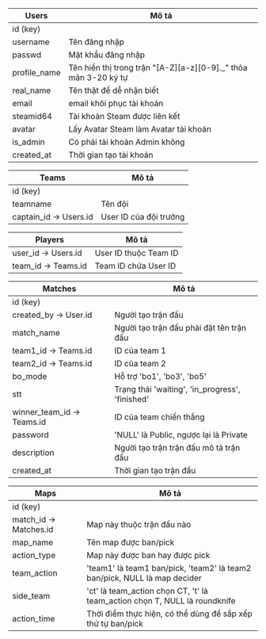 | Users | Mô tả |
|-|-|
| id (key) |
| username | Tên đăng nhập |
| passwd | Mật khẩu đăng nhập |
| profile_name | Tên hiển thị trong trận "[A-Z][a-z][0-9]._" thỏa mãn 3-20 ký tự |
| real_name | Tên thật để dễ nhận biết |
| email | email khôi phục tài khoản |
| steamid64 | Tài khoản Steam được liên kết |
| avatar | Lấy Avatar Steam làm Avatar tài khoản |
| is_admin | Có phải tài khoản Admin không |
| created_at | Thời gian tạo tài khoản |

| Teams | Mô tả |
|-|-|
| id (key) |
| teamname | Tên đội |
| captain_id -> Users.id | User ID của đội trưởng |

| Players | Mô tả |
|-|-|
| user_id -> Users.id | User ID thuộc Team ID
| team_id -> Teams.id | Team ID chứa User ID

| Matches | Mô tả |
|-|-|
| id (key) |
| created_by -> User.id | Người tạo trận đấu |
| match_name | Người tạo trận đấu phải đặt tên trận đấu |
| team1_id -> Teams.id | ID của team 1 |
| team2_id -> Teams.id | ID của team 2 |
| bo_mode | Hỗ trợ 'bo1', 'bo3', 'bo5' |
| stt | Trạng thái 'waiting', 'in_progress', 'finished' |
| winner_team_id -> Teams.id | ID của team chiến thắng |
| password | 'NULL' là Public, ngược lại là Private |
| description | Người tạo trận trận đấu mô tả trận đấu |
| created_at | Thời gian tạo trận đấu |

| Maps | Mô tả |
|-|-|
| id (key) |
| match_id -> Matches.id | Map này thuộc trận đấu nào |
| map_name | Tên map được ban/pick |
| action_type | Map này được ban hay được pick |
| team_action | 'team1' là team1 ban/pick, 'team2' là team2 ban/pick, NULL là map decider |
| side_team | 'ct' là team_action chọn CT, 't' là team_action chọn T, NULL là roundknife |
| action_time | Thời điểm thực hiện, có thể dùng để sắp xếp thứ tự ban/pick |


